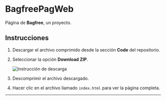 # BagfreePagWeb
Página de **Bagfree**, un proyecto.

## Instrucciones
1. Descargar el archivo comprimido desde la sección **Code** del repositorio.
2. Seleccionar la opción **Download ZIP**.
   
   ![Instrucción de descarga](ruta/a/tu/imagen.png) <!-- Inserta la ruta o URL de tu imagen aquí -->

3. Descomprimir el archivo descargado.
4. Hacer clic en el archivo llamado `index.html` para ver la página completa.

---
